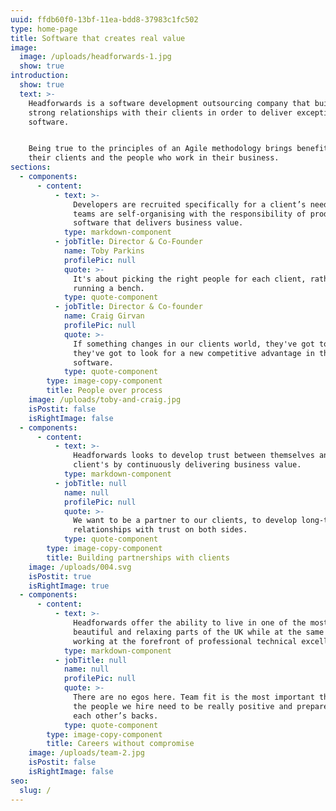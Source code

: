 ```yaml
---
uuid: ffdb60f0-13bf-11ea-bdd8-37983c1fc502
type: home-page
title: Software that creates real value
image:
  image: /uploads/headforwards-1.jpg
  show: true
introduction:
  show: true
  text: >-
    Headforwards is a software development outsourcing company that builds
    strong relationships with their clients in order to deliver exceptional
    software.


    Being true to the principles of an Agile methodology brings benefits to both
    their clients and the people who work in their business.
sections:
  - components:
      - content:
          - text: >-
              Developers are recruited specifically for a client’s needs and
              teams are self-organising with the responsibility of producing
              software that delivers business value.
            type: markdown-component
          - jobTitle: Director & Co-Founder
            name: Toby Parkins
            profilePic: null
            quote: >-
              It's about picking the right people for each client, rather than
              running a bench.
            type: quote-component
          - jobTitle: Director & Co-founder
            name: Craig Girvan
            profilePic: null
            quote: >-
              If something changes in our clients world, they've got to adapt,
              they've got to look for a new competitive advantage in their
              software.
            type: quote-component
        type: image-copy-component
        title: People over process
    image: /uploads/toby-and-craig.jpg
    isPostit: false
    isRightImage: false
  - components:
      - content:
          - text: >-
              Headforwards looks to develop trust between themselves and their
              client's by continuously delivering business value.
            type: markdown-component
          - jobTitle: null
            name: null
            profilePic: null
            quote: >-
              We want to be a partner to our clients, to develop long-term
              relationships with trust on both sides.
            type: quote-component
        type: image-copy-component
        title: Building partnerships with clients
    image: /uploads/004.svg
    isPostit: true
    isRightImage: true
  - components:
      - content:
          - text: >-
              Headforwards offer the ability to live in one of the most
              beautiful and relaxing parts of the UK while at the same time
              working at the forefront of professional technical excellence.
            type: markdown-component
          - jobTitle: null
            name: null
            profilePic: null
            quote: >-
              There are no egos here. Team fit is the most important thing, so
              the people we hire need to be really positive and prepared to have
              each other’s backs.
            type: quote-component
        type: image-copy-component
        title: Careers without compromise
    image: /uploads/team-2.jpg
    isPostit: false
    isRightImage: false
seo:
  slug: /
---
```


